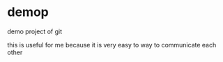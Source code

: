 # demop
demo project of git

this is useful for me because it is very easy to way to communicate each other
